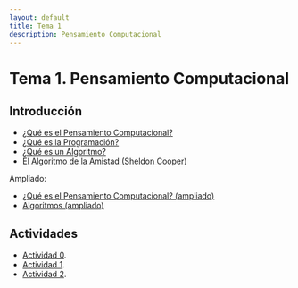 ```yaml
---
layout: default
title: Tema 1
description: Pensamiento Computacional
---
```


# Tema 1. Pensamiento Computacional

## Introducción

- [¿Qué es el Pensamiento Computacional?](https://youtu.be/ti315UlVtS4)
- [¿Qué es la Programación?](https://youtu.be/7vbi-OCFZEY)
- [¿Qué es un Algoritmo?](https://youtu.be/U3CGMyjzlvM)
- [El Algoritmo de la Amistad (Sheldon Cooper)](https://youtu.be/uFUboyAX1b8?si=rxfZXBixP9LKTc9d)

Ampliado:
- [¿Qué es el Pensamiento Computacional? (ampliado)](https://youtu.be/O1gXdte5kIM)
- [Algoritmos (ampliado)](https://youtu.be/dQ-j0Noadac)

## Actividades

- [Actividad 0](./actividad-0).
- [Actividad 1](./actividad-1).
- [Actividad 2](./actividad-2).

<!--
- [Actividad 3](./actividad-3).
- [Actividad 4](./actividad-4).
-->